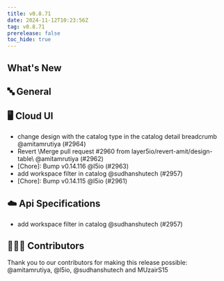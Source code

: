 ```yaml
---
title: v0.8.71
date: 2024-11-12T10:23:56Z
tag: v0.8.71
prerelease: false
toc_hide: true
---
```


## What's New
## 🔤 General
## 🖥 Cloud UI

- change design with the catalog type in the catalog detail breadcrumb @amitamrutiya (#2964)
- Revert \Merge pull request #2960 from layer5io/revert-amit/design-table\  @amitamrutiya (#2962)
- [Chore]: Bump v0.14.116 @l5io (#2963)
- add workspace filter in catalog @sudhanshutech (#2957)
- [Chore]: Bump v0.14.115 @l5io (#2961)

## ☁️ Api Specifications

- add workspace filter in catalog @sudhanshutech (#2957)

## 👨🏽‍💻 Contributors

Thank you to our contributors for making this release possible:
@amitamrutiya, @l5io, @sudhanshutech and MUzairS15


